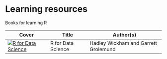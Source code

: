 # Learning resources

Books for learning R

Cover | Title | Author(s)
---|---|---
[![R for Data Science](https://images-na.ssl-images-amazon.com/images/I/51Vfk-LxgML._SX331_BO1,204,203,200_.jpg "R for Data Science")][wickham] | R for Data Science | Hadley Wickham and Garrett Grolemund




[wickham]: https://amzn.to/2SWgXi2
